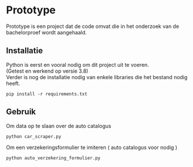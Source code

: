# Prototype

Prototype is een project dat de code omvat die in het onderzoek van de bachelorproef wordt aangehaald.

## Installatie
Python is eerst en vooral nodig om dit project uit te voeren.  
(Getest en werkend op versie 3.8)  
Verder is nog de installatie nodig van enkele libraries die het bestand nodig heeft.
```shell
pip install -r requirements.txt
```

## Gebruik
Om data op te slaan over de auto catalogus
```shell
python car_scraper.py
```
Om een verzekeringsformulier te imiteren ( auto catalogus voor nodig )  
```shell
python auto_verzekering_formulier.py
```